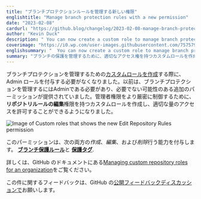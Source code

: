 ```yaml
---
title: "ブランチプロテクションルールを管理する新しい権限"
englishtitle: "Manage branch protection rules with a new permission"
date: "2023-02-08"
cardurl: "https://github.blog/changelog/2023-02-08-manage-branch-protection-rules-with-a-new-permission"
author: "Kevin Duck"
description: " You can now create a custom role to manage branch protections without having to grant the Admin role. Previously, to manage branch protections you had to be an Admin which provides additional permissions that may not be needed. For tighter control of Admin permissions, you can now craft a custom role that has the Edit repository rules permission, allowing just the right amount of access.  This permission grants the ability to create , edit , and delete both branch protection rules and protected tags .  For more information, visit Managing custom repository roles for an organization in the GitHub documentation.  We appreciate feedback on this in GitHub's public feedback discussions .  "
coverimage: "https://i0.wp.com/user-images.githubusercontent.com/7575792/215608072-49f28961-f372-445b-8575-dded7ab7df2a.png?ssl=1"
englishsummary: "  You can now create a custom role to manage branch protections with just the right amount of access, and feedback on this is welcome in GitHub's public feedback discussions."
summary: "ブランチの保護を管理するために、適切なアクセス権を持つカスタムロールを作成できるようになりました。これに関するフィードバックは、GitHub のパブリックフィードバックディスカッションで受け付けています。"
---
```


<p>ブランチプロテクションを管理するための<a href="https://docs.github.com/en/organizations/managing-peoples-access-to-your-organization-with-roles/managing-custom-repository-roles-for-an-organization#repository">カスタムロールを作成</a>する際に、Admin ロールを付与する必要がなくなりました。以前は、ブランチプロテクションを管理するにはAdminである必要があり、必要でない可能性のある追加のパーミッションが提供されていました。管理者権限をより厳密に制御するために、<strong>リポジトリルールの編集</strong>権限を持つカスタムロールを作成し、適切な量のアクセスを許可することができるようになりました。</p>
<p><img decoding="async" src="https://i0.wp.com/user-images.githubusercontent.com/7575792/215608072-49f28961-f372-445b-8575-dded7ab7df2a.png?ssl=1" alt="Image of Custom roles that shows the new Edit Repository Rules permission" data-recalc-dims="1"></p>
<p>このパーミッションは、次の両方の<em>作成</em>、<em>編集</em>、および<em>削除</em>行う能力を付与します。 <strong><a href="https://docs.github.com/en/repositories/configuring-branches-and-merges-in-your-repository/defining-the-mergeability-of-pull-requests/managing-a-branch-protection-rule">ブランチ保護ルール</a></strong>と <strong><a href="https://docs.github.com/en/repositories/managing-your-repositorys-settings-and-features/managing-repository-settings/configuring-tag-protection-rules">保護タグ</a></strong>.</p>
<p>詳しくは、GitHub のドキュメントにある<a href="https://docs.github.com/en/enterprise-cloud@latest/organizations/managing-peoples-access-to-your-organization-with-roles/managing-custom-repository-roles-for-an-organization">Managing custom repository roles for an organization</a>をご覧ください。</p>
<p>この件に関するフィードバックは、GitHub の<a href="https://github.com/orgs/community/discussions/categories/repositories">公開フィードバックディスカッションで</a>お願いします。</p>


